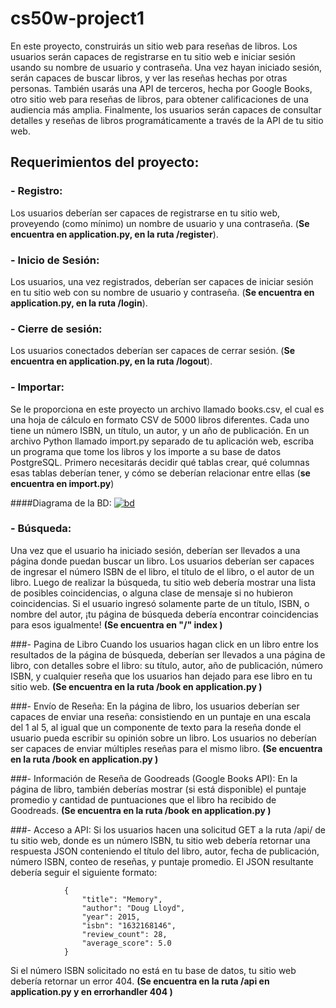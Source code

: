 # cs50w-project1
En este proyecto, construirás un sitio web para reseñas de libros. Los usuarios serán capaces de registrarse en tu sitio web e iniciar sesión usando su nombre de usuario y contraseña. Una vez hayan iniciado sesión, serán capaces de buscar libros, y ver las reseñas hechas por otras personas. También usarás una API de terceros, hecha por Google Books, otro sitio web para reseñas de libros, para obtener calificaciones de una audiencia más amplia. Finalmente, los usuarios serán capaces de consultar detalles y reseñas de libros programáticamente a través de la API de tu sitio web.

## Requerimientos del proyecto:

### - Registro: 
Los usuarios deberían ser capaces de registrarse en tu sitio web, proveyendo (como mínimo) un nombre de usuario y una contraseña. (**Se encuentra en application.py, en la ruta /register**).

### - Inicio de Sesión: 
Los usuarios, una vez registrados, deberían ser capaces de iniciar sesión en tu sitio web con su nombre de usuario y contraseña.  (**Se encuentra en application.py, en la ruta /login**).

### - Cierre de sesión: 
Los usuarios conectados deberían ser capaces de cerrar sesión. (**Se encuentra en application.py, en la ruta /logout**).

### - Importar:
Se le proporciona en este proyecto un archivo llamado books.csv, el cual es una hoja de cálculo en formato CSV de 5000 libros diferentes. Cada uno tiene un número ISBN, un título, un autor, y un año de publicación. En un archivo Python llamado import.py separado de tu aplicación web, escriba un programa que tome los libros y los importe a su base de datos PostgreSQL. Primero necesitarás decidir qué tablas crear, qué columnas esas tablas deberían tener, y cómo se deberían relacionar entre ellas (**se encuentra en import.py**)

####Diagrama de la BD:
[![bd](https://i.postimg.cc/QCBwrr04/p1.png "bd")](http://https://i.postimg.cc/QCBwrr04/p1.png "bd")

### - Búsqueda: 
Una vez que el usuario ha iniciado sesión, deberían ser llevados a una página donde puedan buscar un libro. Los usuarios deberían ser capaces de ingresar el número ISBN de el libro, el título de el libro, o el autor de un libro. Luego de realizar la búsqueda, tu sitio web debería mostrar una lista de posibles coincidencias, o alguna clase de mensaje si no hubieron coincidencias. Si el usuario ingresó solamente parte de un título, ISBN, o nombre del autor, ¡tu página de búsqueda debería encontrar coincidencias para esos igualmente! **(Se encuentra en "/" index )**

###- Pagina de Libro 
Cuando los usuarios hagan click en un libro entre los resultados de la página de búsqueda, deberían ser llevados a una página de libro, con detalles sobre el libro: su título, autor, año de publicación, número ISBN, y cualquier reseña que los usuarios han dejado para ese libro en tu sitio web.  **(Se encuentra en la ruta /book en application.py )**

###- Envío de Reseña:
En la página de libro, los usuarios deberían ser capaces de enviar una reseña: consistiendo en un puntaje en una escala del 1 al 5, al igual que un componente de texto para la reseña donde el usuario pueda escribir su opinión sobre un libro. Los usuarios no deberían ser capaces de enviar múltiples reseñas para el mismo libro.  **(Se encuentra en la ruta /book en application.py )**

###- Información de Reseña de Goodreads (Google Books API): 
En la página de libro, también deberías mostrar (si está disponible) el puntaje promedio y cantidad de puntuaciones que el libro ha recibido de Goodreads. **(Se encuentra en la ruta /book en application.py )**

###- Acceso a API: 
Si los usuarios hacen una solicitud GET a la ruta /api/ de tu sitio web, donde es un número ISBN, tu sitio web debería retornar una respuesta JSON conteniendo el título del libro, autor, fecha de publicación, número ISBN, conteo de reseñas, y puntaje promedio. El JSON resultante debería seguir el siguiente formato:
                        
                {
                    "title": "Memory",
                    "author": "Doug Lloyd",
                    "year": 2015,
                    "isbn": "1632168146",
                    "review_count": 28,
                    "average_score": 5.0
                }
				
Si el número ISBN solicitado no está en tu base de datos, tu sitio web debería retornar un error 404.
**(Se encuentra en la ruta /api en application.py y en errorhandler 404 )**

